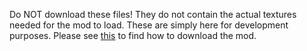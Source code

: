 Do NOT download these files! They do not contain the actual textures needed for the mod to load. These are simply here for development purposes. Please see [this](https://github.com/RSS-Reborn/MTEv2/blob/main/README.md) to find how to download the mod.